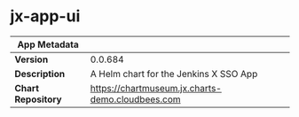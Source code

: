 # jx-app-ui

|App Metadata||
|---|---|
| **Version** | 0.0.684 |
| **Description** | A Helm chart for the Jenkins X SSO App |
| **Chart Repository** | https://chartmuseum.jx.charts-demo.cloudbees.com |

